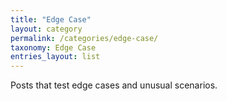 ```yaml
---
title: "Edge Case"
layout: category
permalink: /categories/edge-case/
taxonomy: Edge Case
entries_layout: list
---
```


Posts that test edge cases and unusual scenarios.